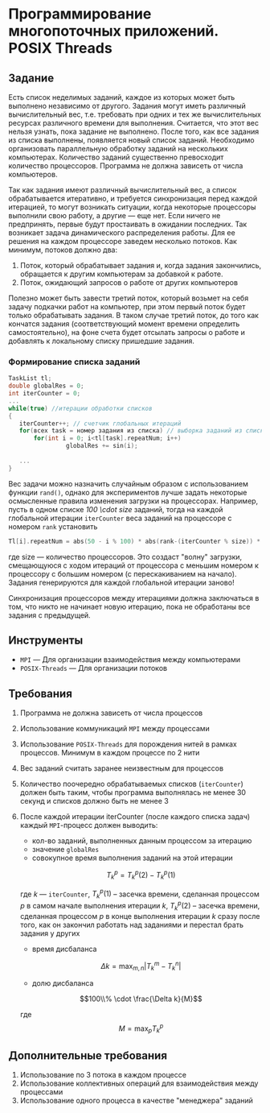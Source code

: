 # Программирование многопоточных приложений. POSIX Threads

## Задание

Есть список неделимых заданий, каждое из которых может быть выполнено независимо от другого. Задания могут иметь различный вычислительный вес, т.е. требовать при одних и тех же вычислительных ресурсах различного времени для выполнения. Считается, что этот вес нельзя узнать, пока задание не выполнено. После того, как все задания из списка выполнены, появляется новый список заданий. Необходимо организовать параллельную обработку заданий на нескольких компьютерах. Количество заданий существенно превосходит количество процессоров. Программа не должна зависеть от числа компьютеров.

Так как задания имеют различный вычислительный вес, а список обрабатывается итеративно, и требуется синхронизация перед каждой итерацией, то могут возникать ситуации, когда некоторые процессоры выполнили свою работу, а другие — еще нет. Если ничего не предпринять, первые будут простаивать в ожидании последних. Так возникает задача динамического распределения работы. Для ее решения на каждом процессоре заведем несколько потоков. Как минимум, потоков должно два:

1. Поток, который обрабатывает задания и, когда задания закончились, обращается к другим компьютерам за добавкой к работе.
2. Поток, ожидающий запросов о работе от других компьютеров

Полезно может быть завести третий поток, который возьмет на себя задачу подкачки работ на компьютер, при этом первый поток будет только обрабатывать задания. В таком случае третий поток, до того как кончатся задания (соответствующий момент времени определить самостоятельно), на фоне счета будет отсылать запросы о работе и добавлять к локальному списку пришедшие задания.

### Формирование списка заданий

```C
TaskList tl;
double globalRes = 0;
int iterCounter = 0;
...
while(true) //итерации обработки списков
{
   iterCounter++; // счетчик глобальных итераций
   for(всех task = номер задания из списка) // выборка заданий из списка
       for(int i = 0; i<tl[task].repeatNum; i++)
                globalRes += sin(i);
 
   ...
}
```

Вес задачи можно назначить случайным образом с использованием функции `rand()`, однако для экспериментов лучше задать некоторые осмысленные правила изменения загрузки на процессорах. Например, пусть в одном списке *100 \cdot size* заданий, тогда на каждой глобальной итерации `iterCounter` веса заданий на процессоре с номером `rank` установить

```C
Tl[i].repeatNum = abs(50 - i % 100) * abs(rank-(iterCounter % size)) * L;
```

где size — количество процессоров. Это создаст "волну" загрузки, смещающуюся с ходом итераций от процессора с меньшим номером к процессору с большим номером (с перескакиванием на начало). Задания генерируются для каждой глобальной итерации заново!

Синхронизация процессоров между итерациями должна заключаться в том, что никто не начинает новую итерацию, пока не обработаны все задания с предыдущей.

## Инструменты

- `MPI` — Для организации взаимодействия между компьютерами
- `POSIX-Threads` — Для организации потоков

## Требования

1. Программа не должна зависеть от числа процессов
2. Использование коммуникаций `MPI` между процессами
3. Использование `POSIX-Threads` для порождения нитей в рамках процессов. Минимум в каждом процессе по 2 нити 
4. Вес заданий считать заранее неизвестным для процессов
5. Количество поочередно обрабатываемых списков (`iterCounter`) должен быть таким, чтобы программа выполнялась не менее 30 секунд и списков должно быть не менее 3
6. После каждой итерации iterCounter (после каждого списка задач) каждый `MPI`-процесс должен выводить: 
   - кол-во заданий, выполненных данным процессом за итерацию
   - значение `globalRes`
   - совокупное время выполнения заданий на этой итерации 
   
   $$T_k^p = T_k^p(2) - T_k^p(1)$$

   где $k$ — `iterCounter`, $T_k^p(1)$ – засечка времени, сделанная процессом $p$  в самом начале выполнения итерации $k$, $T_k^p(2)$ – засечка времени, сделанная процессом $p$ в конце выполнения итерации $k$ сразу после того, как он закончил работать над заданиями и перестал брать задания у других

   - время дисбаланса

   $$\Delta k = \max_{m, n} |T_k^m - T_k^n|$$

   - долю дисбаланса

   $$100\\% \cdot \frac{\Delta k}{M}$$

   где $$M = \max_{p} {T_k^p}$$

## Дополнительные требования

1. Использование по 3 потока в каждом процессе
2. Использование коллективных операций для взаимодействия между процессами
3. Использование одного процесса в качестве "менеджера" заданий 
